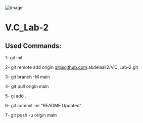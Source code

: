 ![image](https://user-images.githubusercontent.com/115119891/201097491-e0dcd734-182c-4aa0-8070-f19c7bb0f05d.png)



# V.C_Lab-2

Used Commands:
---------------

1- git init

2- git remote add origin git@github.com:abdelaali2/V.C_Lab-2.git

3- git branch -M main

4- git pull origin main

5- gi add .

6- git commit -m "README Updated"

7- git push -u origin main

